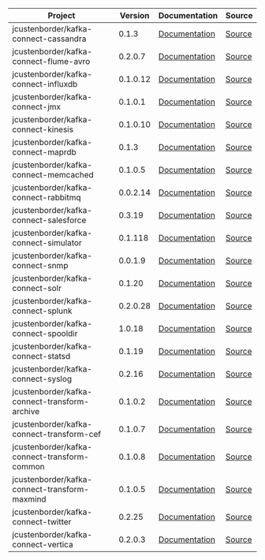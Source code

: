 | Project | Version | Documentation | Source |
|---------|---------|---------------|--------|
| jcustenborder/kafka-connect-cassandra | 0.1.3 | [Documentation](https://jcustenborder.github.io/kafka-connect-documentation/projects/kafka-connect-cassandra/connectors.html) | [Source](https://github.com/jcustenborder/kafka-connect-cassandra) |
| jcustenborder/kafka-connect-flume-avro | 0.2.0.7 | [Documentation](https://jcustenborder.github.io/kafka-connect-documentation/projects/kafka-connect-flume-avro/connectors.html) | [Source](https://github.com/jcustenborder/kafka-connect-flume-avro) |
| jcustenborder/kafka-connect-influxdb | 0.1.0.12 | [Documentation](https://jcustenborder.github.io/kafka-connect-documentation/projects/kafka-connect-influxdb/connectors.html) | [Source](https://github.com/jcustenborder/kafka-connect-influxdb) |
| jcustenborder/kafka-connect-jmx | 0.1.0.1 | [Documentation](https://jcustenborder.github.io/kafka-connect-documentation/projects/kafka-connect-jmx/connectors.html) | [Source](https://github.com/jcustenborder/kafka-connect-jmx) |
| jcustenborder/kafka-connect-kinesis | 0.1.0.10 | [Documentation](https://jcustenborder.github.io/kafka-connect-documentation/projects/kafka-connect-kinesis/connectors.html) | [Source](https://github.com/jcustenborder/kafka-connect-kinesis) |
| jcustenborder/kafka-connect-maprdb | 0.1.3 | [Documentation](https://jcustenborder.github.io/kafka-connect-documentation/projects/kafka-connect-maprdb/connectors.html) | [Source](https://github.com/jcustenborder/kafka-connect-maprdb) |
| jcustenborder/kafka-connect-memcached | 0.1.0.5 | [Documentation](https://jcustenborder.github.io/kafka-connect-documentation/projects/kafka-connect-memcached/connectors.html) | [Source](https://github.com/jcustenborder/kafka-connect-memcached) |
| jcustenborder/kafka-connect-rabbitmq | 0.0.2.14 | [Documentation](https://jcustenborder.github.io/kafka-connect-documentation/projects/kafka-connect-rabbitmq/connectors.html) | [Source](https://github.com/jcustenborder/kafka-connect-rabbitmq) |
| jcustenborder/kafka-connect-salesforce | 0.3.19 | [Documentation](https://jcustenborder.github.io/kafka-connect-documentation/projects/kafka-connect-salesforce/connectors.html) | [Source](https://github.com/jcustenborder/kafka-connect-salesforce) |
| jcustenborder/kafka-connect-simulator | 0.1.118 | [Documentation](https://jcustenborder.github.io/kafka-connect-documentation/projects/kafka-connect-simulator/connectors.html) | [Source](https://github.com/jcustenborder/kafka-connect-simulator) |
| jcustenborder/kafka-connect-snmp | 0.0.1.9 | [Documentation](https://jcustenborder.github.io/kafka-connect-documentation/projects/kafka-connect-snmp/connectors.html) | [Source](https://github.com/jcustenborder/kafka-connect-snmp) |
| jcustenborder/kafka-connect-solr | 0.1.20 | [Documentation](https://jcustenborder.github.io/kafka-connect-documentation/projects/kafka-connect-solr/connectors.html) | [Source](https://github.com/jcustenborder/kafka-connect-solr) |
| jcustenborder/kafka-connect-splunk | 0.2.0.28 | [Documentation](https://jcustenborder.github.io/kafka-connect-documentation/projects/kafka-connect-splunk/connectors.html) | [Source](https://github.com/jcustenborder/kafka-connect-splunk) |
| jcustenborder/kafka-connect-spooldir | 1.0.18 | [Documentation](https://jcustenborder.github.io/kafka-connect-documentation/projects/kafka-connect-spooldir/connectors.html) | [Source](https://github.com/jcustenborder/kafka-connect-spooldir) |
| jcustenborder/kafka-connect-statsd | 0.1.19 | [Documentation](https://jcustenborder.github.io/kafka-connect-documentation/projects/kafka-connect-statsd/connectors.html) | [Source](https://github.com/jcustenborder/kafka-connect-statsd) |
| jcustenborder/kafka-connect-syslog | 0.2.16 | [Documentation](https://jcustenborder.github.io/kafka-connect-documentation/projects/kafka-connect-syslog/connectors.html) | [Source](https://github.com/jcustenborder/kafka-connect-syslog) |
| jcustenborder/kafka-connect-transform-archive | 0.1.0.2 | [Documentation](https://jcustenborder.github.io/kafka-connect-documentation/projects/kafka-connect-transform-archive/transformations.html) | [Source](https://github.com/jcustenborder/kafka-connect-transform-archive) |
| jcustenborder/kafka-connect-transform-cef | 0.1.0.7 | [Documentation](https://jcustenborder.github.io/kafka-connect-documentation/projects/kafka-connect-transform-cef/transformations.html) | [Source](https://github.com/jcustenborder/kafka-connect-transform-cef) |
| jcustenborder/kafka-connect-transform-common | 0.1.0.8 | [Documentation](https://jcustenborder.github.io/kafka-connect-documentation/projects/kafka-connect-transform-common/transformations.html) | [Source](https://github.com/jcustenborder/kafka-connect-transform-common) |
| jcustenborder/kafka-connect-transform-maxmind | 0.1.0.5 | [Documentation](https://jcustenborder.github.io/kafka-connect-documentation/projects/kafka-connect-transform-maxmind/transformations.html) | [Source](https://github.com/jcustenborder/kafka-connect-transform-maxmind) |
| jcustenborder/kafka-connect-twitter | 0.2.25 | [Documentation](https://jcustenborder.github.io/kafka-connect-documentation/projects/kafka-connect-twitter/connectors.html) | [Source](https://github.com/jcustenborder/kafka-connect-twitter) |
| jcustenborder/kafka-connect-vertica | 0.2.0.3 | [Documentation](https://jcustenborder.github.io/kafka-connect-documentation/projects/kafka-connect-vertica/connectors.html) | [Source](https://github.com/jcustenborder/kafka-connect-vertica) |
